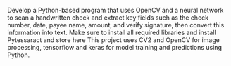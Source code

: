 Develop a Python-based program that uses OpenCV and a neural network to scan a handwritten check and extract key fields such as the check number, date, payee name, amount, and verify signature,
then convert this information into text.
Make sure to install all required libraries and install Pytessaract and store here 
This project uses CV2 and OpenCV for image processing, tensorflow and keras for model training and predictions using Python.
